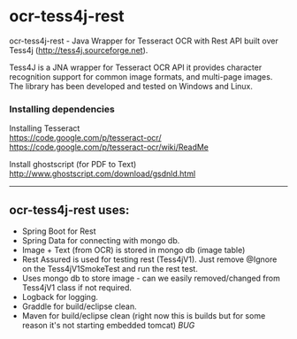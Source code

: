 ocr-tess4j-rest
============
ocr-tess4j-rest - Java Wrapper for Tesseract OCR with Rest API built over Tess4j (http://tess4j.sourceforge.net).

Tess4J is a JNA wrapper for Tesseract OCR API it provides character recognition support for common image formats, 
and multi-page images. The library has been developed and tested on Windows and Linux.
                
### Installing dependencies

Installing Tesseract <br/>
https://code.google.com/p/tesseract-ocr/ <br/>
https://code.google.com/p/tesseract-ocr/wiki/ReadMe

Install ghostscript (for PDF to Text) <br/>
http://www.ghostscript.com/download/gsdnld.html

<hr/>

ocr-tess4j-rest uses:
------------------

* Spring Boot for Rest
* Spring Data for connecting with mongo db.
* Image + Text (from OCR) is stored in mongo db (image table)
* Rest Assured is used for testing rest (Tess4jV1). Just remove @Ignore on the Tess4jV1SmokeTest and run the rest test.
* Uses mongo db to store image - can we easily removed/changed from Tess4jV1 class if not required.
* Logback for logging.
* Graddle for build/eclipse clean.
* Maven for build/eclipse clean (right now this is builds but for some reason it's not starting embedded tomcat) *BUG*
	

